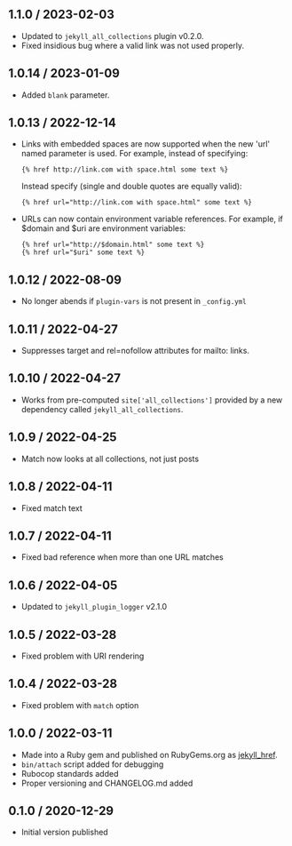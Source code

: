 ## 1.1.0 / 2023-02-03
  * Updated to `jekyll_all_collections` plugin v0.2.0.
  * Fixed insidious bug where a valid link was not used properly.

## 1.0.14 / 2023-01-09
  * Added `blank` parameter.

## 1.0.13 / 2022-12-14
  * Links with embedded spaces are now supported when the new 'url' named parameter is used. For example, instead of specifying:
    ```
    {% href http://link.com with space.html some text %}
    ```
    Instead specify (single and double quotes are equally valid):
    ```
    {% href url="http://link.com with space.html" some text %}
    ```
  * URLs can now contain environment variable references. For example, if $domain and $uri are environment variables:
    ```
    {% href url="http://$domain.html" some text %}
    {% href url="$uri" some text %}
    ```

## 1.0.12 / 2022-08-09
  * No longer abends if `plugin-vars` is not present in `_config.yml`

## 1.0.11 / 2022-04-27
  * Suppresses target and rel=nofollow attributes for mailto: links.

## 1.0.10 / 2022-04-27
  * Works from pre-computed `site['all_collections']` provided by a new dependency called `jekyll_all_collections`.

## 1.0.9 / 2022-04-25
  * Match now looks at all collections, not just posts

## 1.0.8 / 2022-04-11
  * Fixed match text

## 1.0.7 / 2022-04-11
  * Fixed bad reference when more than one URL matches

## 1.0.6 / 2022-04-05
  * Updated to `jekyll_plugin_logger` v2.1.0

## 1.0.5 / 2022-03-28
  * Fixed problem with URI rendering

## 1.0.4 / 2022-03-28
  * Fixed problem with `match` option

## 1.0.0 / 2022-03-11
  * Made into a Ruby gem and published on RubyGems.org as [jekyll_href](https://rubygems.org/gems/jekyll_href).
  * `bin/attach` script added for debugging
  * Rubocop standards added
  * Proper versioning and CHANGELOG.md added

## 0.1.0 / 2020-12-29
  * Initial version published
